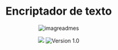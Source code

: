 <h1 align="center">Encriptador de texto</h1>
<p align="center">
  <img src="https://github.com/user-attachments/assets/88837a32-2a82-444a-8cde-854568bcfd69" alt="imagreadmes">
</p>

<p align="center">
  <img src="https://img.shields.io/github/stars/KhadaJhiin?style=social">
  <img src="https://img.shields.io/badge/Version-1.0-blue" alt="Version 1.0">
</p>
